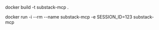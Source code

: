 docker build -t substack-mcp .

docker run -i --rm --name substack-mcp -e SESSION_ID=123 substack-mcp